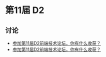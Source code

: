 # 第11届 D2

## 讨论
 * [参加第11届D2前端技术论坛，你有什么收获？](https://www.zhihu.com/question/52777303)
 * [参加第11届D2前端技术论坛，你有什么收获？](https://www.zhihu.com/question/38637676)
